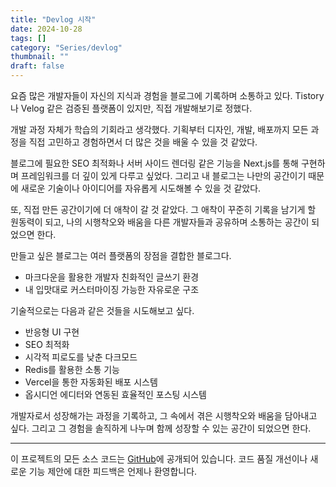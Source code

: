 ```yaml
---
title: "Devlog 시작"
date: 2024-10-28
tags: []
category: "Series/devlog"
thumbnail: ""
draft: false
---
```


요즘 많은 개발자들이 자신의 지식과 경험을 블로그에 기록하며 소통하고 있다. Tistory나 Velog 같은 검증된 플랫폼이 있지만, 직접 개발해보기로 정했다.

개발 과정 자체가 학습의 기회라고 생각했다. 기획부터 디자인, 개발, 배포까지 모든 과정을 직접 고민하고 경험하면서 더 많은 것을 배울 수 있을 것 같았다.

블로그에 필요한 SEO 최적화나 서버 사이드 렌더링 같은 기능을 Next.js를 통해 구현하며 프레임워크를 더 깊이 있게 다루고 싶었다. 그리고 내 블로그는 나만의 공간이기 때문에 새로운 기술이나 아이디어를 자유롭게 시도해볼 수 있을 것 같았다.

또, 직접 만든 공간이기에 더 애착이 갈 것 같았다. 그 애착이 꾸준히 기록을 남기게 할 원동력이 되고, 나의 시행착오와 배움을 다른 개발자들과 공유하며 소통하는 공간이 되었으면 한다.

만들고 싶은 블로그는 여러 플랫폼의 장점을 결합한 블로그다.

- 마크다운을 활용한 개발자 친화적인 글쓰기 환경
- 내 입맛대로 커스터마이징 가능한 자유로운 구조

기술적으로는 다음과 같은 것들을 시도해보고 싶다.

- 반응형 UI 구현
- SEO 최적화
- 시각적 피로도를 낮춘 다크모드
- Redis를 활용한 소통 기능
- Vercel을 통한 자동화된 배포 시스템
- 옵시디언 에디터와 연동된 효율적인 포스팅 시스템


개발자로서 성장해가는 과정을 기록하고, 그 속에서 겪은 시행착오와 배움을 담아내고 싶다. 그리고 그 경험을 솔직하게 나누며 함께 성장할 수 있는 공간이 되었으면 한다.

---
이 프로젝트의 모든 소스 코드는 [GitHub](https://github.com/nullisdefined/next-devlog)에 공개되어 있습니다. 코드 품질 개선이나 새로운 기능 제안에 대한 피드백은 언제나 환영합니다.